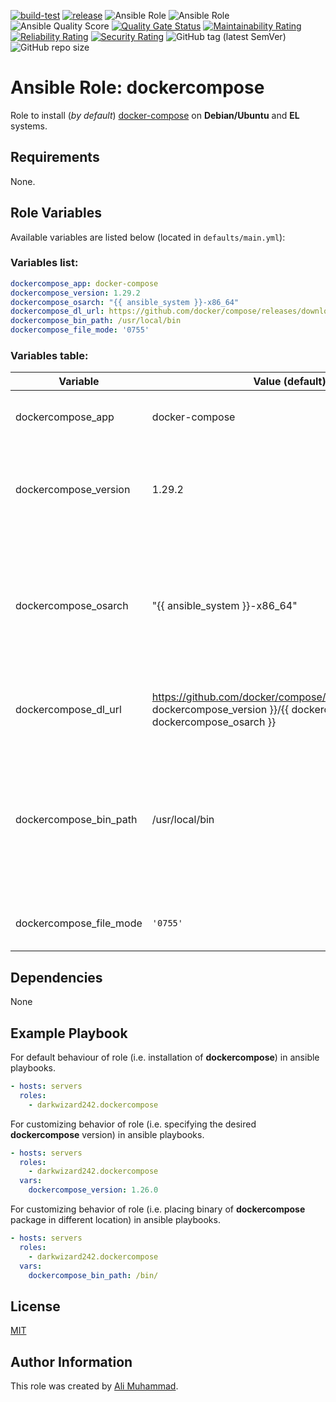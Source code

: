 [![build-test](https://github.com/darkwizard242/ansible-role-dockercompose/workflows/build-and-test/badge.svg?branch=master)](https://github.com/darkwizard242/ansible-role-dockercompose/actions?query=workflow%3Abuild-and-test) [![release](https://github.com/darkwizard242/ansible-role-dockercompose/workflows/release/badge.svg)](https://github.com/darkwizard242/ansible-role-dockercompose/actions?query=workflow%3Arelease) ![Ansible Role](https://img.shields.io/ansible/role/47543?color=dark%20green%20) ![Ansible Role](https://img.shields.io/ansible/role/d/47543?label=role%20downloads) ![Ansible Quality Score](https://img.shields.io/ansible/quality/47543?label=ansible%20quality%20score) [![Quality Gate Status](https://sonarcloud.io/api/project_badges/measure?project=ansible-role-dockercompose&metric=alert_status)](https://sonarcloud.io/dashboard?id=ansible-role-dockercompose) [![Maintainability Rating](https://sonarcloud.io/api/project_badges/measure?project=ansible-role-dockercompose&metric=sqale_rating)](https://sonarcloud.io/dashboard?id=ansible-role-dockercompose) [![Reliability Rating](https://sonarcloud.io/api/project_badges/measure?project=ansible-role-dockercompose&metric=reliability_rating)](https://sonarcloud.io/dashboard?id=ansible-role-dockercompose) [![Security Rating](https://sonarcloud.io/api/project_badges/measure?project=ansible-role-dockercompose&metric=security_rating)](https://sonarcloud.io/dashboard?id=ansible-role-dockercompose) ![GitHub tag (latest SemVer)](https://img.shields.io/github/tag/darkwizard242/ansible-role-dockercompose?label=release) ![GitHub repo size](https://img.shields.io/github/repo-size/darkwizard242/ansible-role-dockercompose?color=orange&style=flat-square)

# Ansible Role: dockercompose

Role to install (_by default_) [docker-compose](https://github.com/docker/compose/) on **Debian/Ubuntu** and **EL** systems.

## Requirements

None.

## Role Variables

Available variables are listed below (located in `defaults/main.yml`):

### Variables list:

```yaml
dockercompose_app: docker-compose
dockercompose_version: 1.29.2
dockercompose_osarch: "{{ ansible_system }}-x86_64"
dockercompose_dl_url: https://github.com/docker/compose/releases/download/{{ dockercompose_version }}/{{ dockercompose_app }}-{{ dockercompose_osarch }}
dockercompose_bin_path: /usr/local/bin
dockercompose_file_mode: '0755'
```

### Variables table:

Variable                | Value (default)                                                                                                                      | Description
----------------------- | ------------------------------------------------------------------------------------------------------------------------------------ | ----------------------------------------------------------------------------------------------------------------------------------------------------------------
dockercompose_app       | docker-compose                                                                                                                       | Defines the app to install i.e. **docker-compose**
dockercompose_version   | 1.29.2                                                                                                                               | Defined to dynamically fetch the desired version to install. Defaults to: **1.29.2**
dockercompose_osarch    | "{{ ansible_system }}-x86_64"                                                                                                        | Defines os architecture. Used for obtaining the correct type of binaries based on OS System Architecture. Defaults to: **"{{ ansible_system }}-x86_64"**
dockercompose_dl_url    | <https://github.com/docker/compose/releases/download/{{> dockercompose_version }}/{{ dockercompose_app }}-{{ dockercompose_osarch }} | Defines URL to download the docker-compose binary from.
dockercompose_bin_path  | /usr/local/bin                                                                                                                       | Defined to dynamically set the appropriate path to store docker-compose binary into. Defaults to (as generally available on any user's PATH): **/usr/local/bin**
dockercompose_file_mode | `'0755'`                                                                                                                             | Mode for the binary file of docker-compose.

## Dependencies

None

## Example Playbook

For default behaviour of role (i.e. installation of **dockercompose**) in ansible playbooks.

```yaml
- hosts: servers
  roles:
    - darkwizard242.dockercompose
```

For customizing behavior of role (i.e. specifying the desired **dockercompose** version) in ansible playbooks.

```yaml
- hosts: servers
  roles:
    - darkwizard242.dockercompose
  vars:
    dockercompose_version: 1.26.0
```

For customizing behavior of role (i.e. placing binary of **dockercompose** package in different location) in ansible playbooks.

```yaml
- hosts: servers
  roles:
    - darkwizard242.dockercompose
  vars:
    dockercompose_bin_path: /bin/
```

## License

[MIT](https://github.com/darkwizard242/ansible-role-dockercompose/blob/master/LICENSE)

## Author Information

This role was created by [Ali Muhammad](https://www.linkedin.com/in/ali-muhammad-759791130/).
